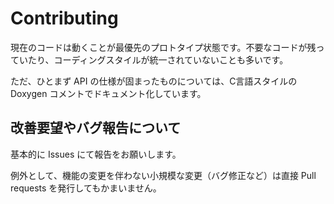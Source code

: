 Contributing
====================

現在のコードは動くことが最優先のプロトタイプ状態です。不要なコードが残っていたり、コーディングスタイルが統一されていないことも多いです。

ただ、ひとまず API の仕様が固まったものについては、C言語スタイルの Doxygen コメントでドキュメント化しています。


改善要望やバグ報告について
--------------------
基本的に Issues にて報告をお願いします。

例外として、機能の変更を伴わない小規模な変更（バグ修正など）は直接 Pull requests を発行してもかまいません。

